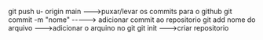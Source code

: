 git push u- origin main     --->puxar/levar os commits para o github
git commit -m "nome"  -----> adicionar commit ao repositorio
git add nome do arquivo   --->adicionar o arquino no git
git init --->criar repositorio